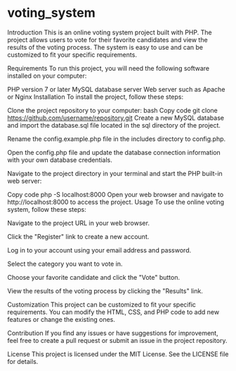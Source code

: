 # voting_system
Introduction
This is an online voting system project built with PHP. The project allows users to vote for their favorite candidates and view the results of the voting process. The system is easy to use and can be customized to fit your specific requirements.

Requirements
To run this project, you will need the following software installed on your computer:

PHP version 7 or later
MySQL database server
Web server such as Apache or Nginx
Installation
To install the project, follow these steps:

Clone the project repository to your computer:
bash
Copy code
git clone https://github.com/username/repository.git
Create a new MySQL database and import the database.sql file located in the sql directory of the project.

Rename the config.example.php file in the includes directory to config.php.

Open the config.php file and update the database connection information with your own database credentials.

Navigate to the project directory in your terminal and start the PHP built-in web server:

Copy code
php -S localhost:8000
Open your web browser and navigate to http://localhost:8000 to access the project.
Usage
To use the online voting system, follow these steps:

Navigate to the project URL in your web browser.

Click the "Register" link to create a new account.

Log in to your account using your email address and password.

Select the category you want to vote in.

Choose your favorite candidate and click the "Vote" button.

View the results of the voting process by clicking the "Results" link.

Customization
This project can be customized to fit your specific requirements. You can modify the HTML, CSS, and PHP code to add new features or change the existing ones.

Contribution
If you find any issues or have suggestions for improvement, feel free to create a pull request or submit an issue in the project repository.

License
This project is licensed under the MIT License. See the LICENSE file for details.



